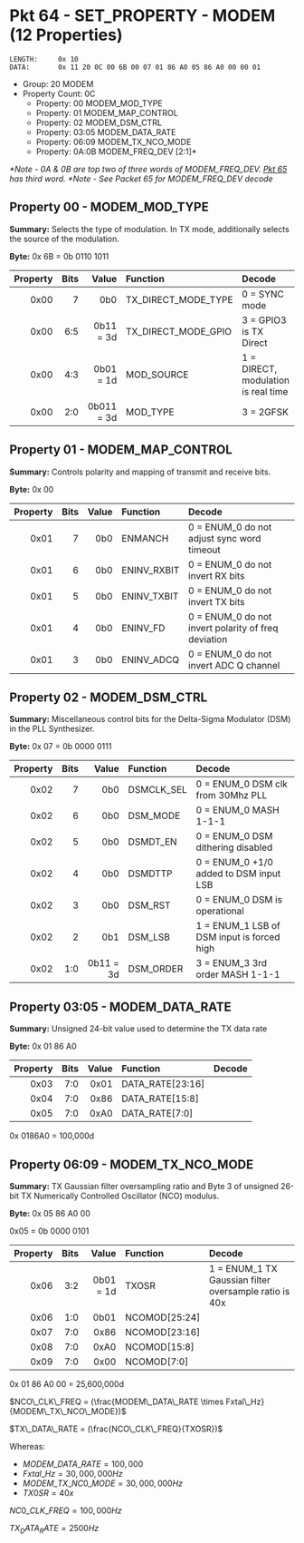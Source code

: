 # Pkt 64 - SET_PROPERTY - MODEM (12 Properties)

```
LENGTH:     0x 10
DATA:       0x 11 20 0C 00 6B 00 07 01 86 A0 05 86 A0 00 00 01
```
- Group:            20  MODEM
- Property Count:   0C
  - Property:       00      MODEM_MOD_TYPE
  - Property:       01      MODEM_MAP_CONTROL
  - Property:       02      MODEM_DSM_CTRL
  - Property:       03:05   MODEM_DATA_RATE
  - Property:       06:09   MODEM_TX_NCO_MODE
  - Property:       0A:0B   MODEM_FREQ_DEV [2:1]*

*\*Note - 0A & 0B are top two of three words of MODEM_FREQ_DEV.  [Pkt 65](pkt65.md) has third word.*
*\*Note - See Packet 65 for MODEM_FREQ_DEV decode*

## Property 00 - MODEM_MOD_TYPE

**Summary:**    Selects the type of modulation. In TX mode, additionally selects the source of the modulation.

**Byte:**       0x 6B = 0b 0110 1011

| Property | Bits | Value            | Function                | Decode   |
| -------: | ---: | ----:            | :-------                | :-----   |
| 0x00     | 7    | 0b0              | TX_DIRECT_MODE_TYPE     | 0 = SYNC mode |
| 0x00     | 6:5  | 0b11 = 3d        | TX_DIRECT_MODE_GPIO     | 3 = GPIO3 is TX Direct |
| 0x00     | 4:3  | 0b01 = 1d        | MOD_SOURCE              | 1 = DIRECT, modulation is real time |
| 0x00     | 2:0  | 0b011 = 3d       | MOD_TYPE                | 3 = 2GFSK |

## Property 01 - MODEM_MAP_CONTROL

**Summary:**    Controls polarity and mapping of transmit and receive bits.

**Byte:**       0x 00

| Property | Bits | Value | Function        | Decode   |
| -------: | ---: | ----: | :-------        | :-----   |
| 0x01     | 7    | 0b0   | ENMANCH         | 0 = ENUM_0 do not adjust sync word timeout |
| 0x01     | 6    | 0b0   | ENINV_RXBIT     | 0 = ENUM_0 do not invert RX  bits |
| 0x01     | 5    | 0b0   | ENINV_TXBIT     | 0 = ENUM_0 do not invert TX bits |
| 0x01     | 4    | 0b0   | ENINV_FD        | 0 = ENUM_0 do not invert polarity of freq deviation |
| 0x01     | 3    | 0b0   | ENINV_ADCQ      | 0 = ENUM_0 do not invert ADC Q channel |

## Property 02 - MODEM_DSM_CTRL

**Summary:**    Miscellaneous control bits for the Delta-Sigma Modulator (DSM) in the PLL Synthesizer.

**Byte:**       0x 07 = 0b 0000 0111

| Property | Bits | Value     | Function  | Decode   |
| -------: | ---: | ----:     | :-------  | :-----   |
| 0x02     | 7    | 0b0       | DSMCLK_SEL| 0 = ENUM_0 DSM clk from 30Mhz PLL |
| 0x02     | 6    | 0b0       | DSM_MODE  | 0 = ENUM_0 MASH 1-1-1  |
| 0x02     | 5    | 0b0       | DSMDT_EN  | 0 = ENUM_0 DSM dithering disabled |
| 0x02     | 4    | 0b0       | DSMDTTP   | 0 = ENUM_0 +1/0 added to DSM input LSB |
| 0x02     | 3    | 0b0       | DSM_RST   | 0 = ENUM_0 DSM is operational |
| 0x02     | 2    | 0b1       | DSM_LSB   | 1 = ENUM_1 LSB of DSM input is forced high | 
| 0x02     | 1:0  | 0b11 = 3d | DSM_ORDER | 3 = ENUM_3 3rd order MASH 1-1-1 |

## Property 03:05 - MODEM_DATA_RATE

**Summary:**    Unsigned 24-bit value used to determine the TX data rate

**Byte:**       0x 01 86 A0

| Property | Bits | Value  | Function                | Decode   |
| -------: | ---: | ----:  | :-------                | :-----   |
| 0x03     | 7:0  | 0x01   | DATA_RATE[23:16]        |          |
| 0x04     | 7:0  | 0x86   | DATA_RATE[15:8]         |          | 
| 0x05     | 7:0  | 0xA0   | DATA_RATE[7:0]          |          |

0x 0186A0 = 100,000d 

## Property 06:09 - MODEM_TX_NCO_MODE

**Summary:**    TX Gaussian filter oversampling ratio and Byte 3 of unsigned 26-bit TX Numerically Controlled Oscillator (NCO) modulus.

**Byte:**       0x 05 86 A0 00

0x05 = 0b 0000 0101

| Property | Bits | Value            | Function  | Decode   |
| -------: | ---: | ----:            | :-------  | :-----   |
| 0x06     | 3:2  | 0b01 = 1d        | TXOSR     | 1 = ENUM_1 TX Gaussian filter oversample ratio is 40x |
| 0x06     | 1:0  | 0b01             | NCOMOD[25:24] | |
| 0x07     | 7:0  | 0x86             | NCOMOD[23:16] | |
| 0x08     | 7:0  | 0xA0             | NCOMOD[15:8]  | |
| 0x09     | 7:0  | 0x00             | NCOMOD[7:0]   | |

0x 01 86 A0 00 = 25,600,000d

$NCO\_CLK\_FREQ = (\frac{MODEM\_DATA\_RATE \times Fxtal\_Hz}{MODEM\_TX\_NCO\_MODE})$

$TX\_DATA\_RATE = (\frac{NCO\_CLK\_FREQ}{TXOSR})$

Whereas:
- $MODEM\_DATA\_RATE = 100,000$
- $Fxtal\_Hz = 30,000,000 Hz$
- $MODEM\_TX\_NC0\_MODE = 30,000,000 Hz$
- $TX0SR = 40x$

$NC0\_CLK\_FREQ = 100,000 Hz$

$TX_DATA_RATE = 2500 Hz$
